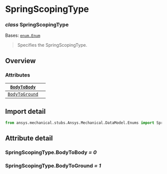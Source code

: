 # SpringScopingType

### *class* SpringScopingType

Bases: [`enum.Enum`](https://docs.python.org/3/library/enum.html#enum.Enum)

> Specifies the SpringScopingType.

> <!-- !! processed by numpydoc !! -->

## Overview

### Attributes

| [`BodyToBody`](#SpringScopingType.BodyToBody)     |    |
|---------------------------------------------------|----|
| [`BodyToGround`](#SpringScopingType.BodyToGround) |    |

## Import detail

```python
from ansys.mechanical.stubs.Ansys.Mechanical.DataModel.Enums import SpringScopingType
```

## Attribute detail

### SpringScopingType.BodyToBody *= 0*

### SpringScopingType.BodyToGround *= 1*
